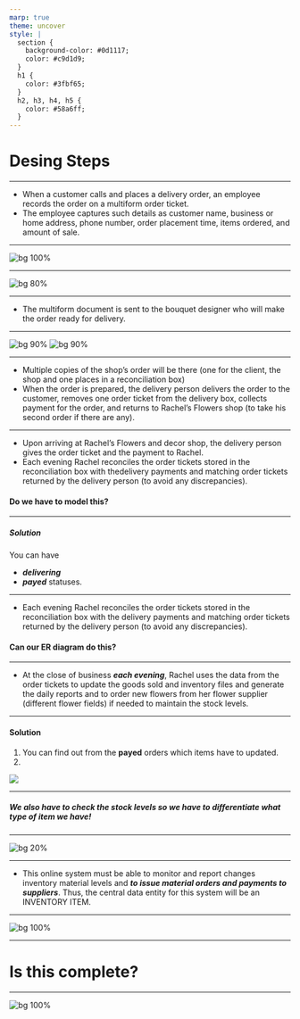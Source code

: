 ```yaml
---
marp: true
theme: uncover
style: |
  section {
    background-color: #0d1117;
    color: #c9d1d9;
  }
  h1 {
    color: #3fbf65;
  }
  h2, h3, h4, h5 {
    color: #58a6ff;
  }
---
```


# Desing Steps

---
- When a customer calls and places a delivery order, an employee records the order on a multiform order ticket.
- The employee captures such details as customer name, business or home address, phone number, order placement time, items ordered, and amount of sale.
---

![bg 100%](Images/Pasted%20image%2020241111174954.png)

---

![bg 80%](Images/Pasted%20image%2020241111180304.png)

---
- The multiform document is sent to the bouquet designer who will make the order ready for
delivery.
---

![bg 90%](Images/Pasted%20image%2020241111180431.png)
![bg 90%](Images/Pasted%20image%2020241111184003.png)

---


- Multiple copies of the shop’s order will be there (one for the client, the shop and one places in a reconciliation box)
- When the order is prepared, the delivery person delivers the order to the customer, removes one order ticket from the delivery box, collects payment for the order, and returns to Rachel’s Flowers shop (to take his second order if there are any).


---
- Upon arriving at Rachel’s Flowers and decor shop, the delivery person gives the order ticket and the payment to Rachel. 
- Each evening Rachel reconciles the order tickets stored in the reconciliation box with thedelivery payments and matching order tickets returned by the delivery person (to avoid any
discrepancies).
#### Do we have to model this?

---

##### Solution

You can have 
- ***delivering*** 
- ***payed***
statuses.

---

- Each evening Rachel reconciles the order tickets stored in the reconciliation box with the delivery payments and matching order tickets returned by the delivery person (to avoid any discrepancies).
#### Can our ER diagram do this?
---


- At the close of business ***each evening***, Rachel uses the data from the order tickets to update the goods sold and inventory files and generate the daily reports and to order new flowers from her flower supplier (different flower fields) if needed to maintain the stock levels.

---
#### Solution

1. You can find out from the **payed** orders which items have to updated.
2.
![](Images/Pasted%20image%2020241111185520.png)


---
##### We also have to check the stock levels so we have to differentiate what type of item we have!

---

![bg 20%](Images/Pasted%20image%2020241111192720.png)

---

- This online system must be able to monitor and report changes inventory material levels and ***to issue material orders and payments to suppliers***. Thus, the central data entity for this system will be an INVENTORY ITEM.

---
![bg 100%](Images/Pasted%20image%2020241111192605.png)

---

# Is this complete?

---

![bg 100%](Images/Pasted%20image%2020241111193021.png)

